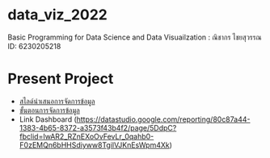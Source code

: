 # data_viz_2022
Basic Programming for Data Science and Data Visuailzation : ณิชากร ไชยสุวรรณ ID: 6230205218

# Present Project
* [สไลด์นำเสนอการจัดการข้อมูล](https://github.com/nichakornchaisuwan/data_viz_2022/blob/main/Project%20%E0%B8%81%E0%B8%A5%E0%B8%B8%E0%B9%88%E0%B8%A1%E0%B8%99%E0%B8%B5%E0%B9%89.pdf)
* [ขั้นตอนการจัดการข้อมูล](https://github.com/nichakornchaisuwan/data_viz_2022/blob/main/Project_%E0%B8%81%E0%B8%A5%E0%B8%B8%E0%B9%88%E0%B8%A1%E0%B8%99%E0%B8%B5%E0%B9%89.ipynb)
* Link Dashboard (https://datastudio.google.com/reporting/80c87a44-1383-4b65-8372-a3573f43b4f2/page/5DdpC?fbclid=IwAR2_RZnEXoOvFevLr_0qahb0-F0zEMQn6bHHSdiyww8TgilVJKnEsWpm4Xk)
